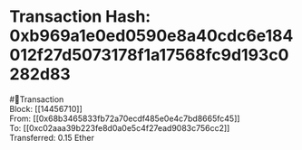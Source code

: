 
Transaction Hash: 0xb969a1e0ed0590e8a40cdc6e184012f27d5073178f1a17568fc9d193c0282d83
====================================================================================
  
#💸Transaction  
Block: [[14456710]]  
From: [[0x68b3465833fb72a70ecdf485e0e4c7bd8665fc45]]  
To: [[0xc02aaa39b223fe8d0a0e5c4f27ead9083c756cc2]]  
Transferred: 0.15 Ether